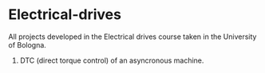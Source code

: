 # Electrical-drives
All projects developed in the Electrical drives course taken in the University of Bologna.

1. DTC (direct torque control) of an asyncronous machine. 
